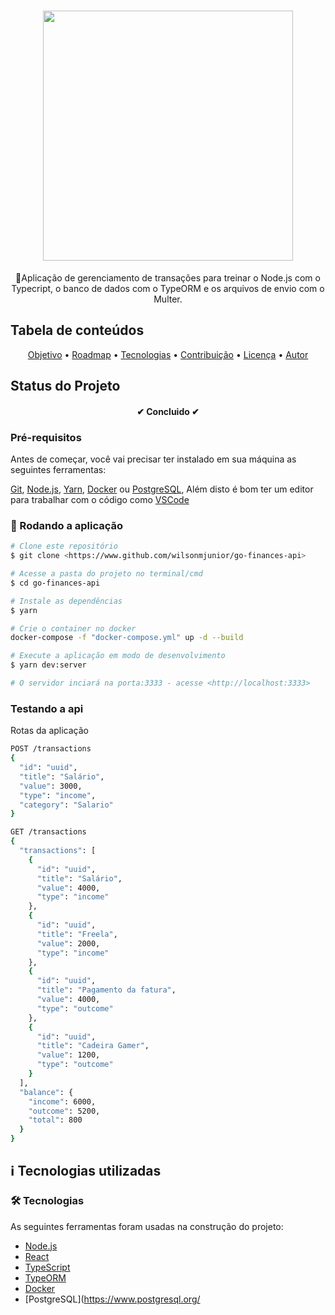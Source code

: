 <h1 align="center">
  <img src="https://res.cloudinary.com/dhqnvbd52/image/upload/v1595975364/GoFinances/logo.408488e0_qpx4dy.svg" width="400"/>
</h1>

<p align="center">
🚀Aplicação de gerenciamento de transações para treinar o Node.js com o Typecript, o banco    de dados com o TypeORM e os arquivos de envio com o Multer.
</p>

## Tabela de conteúdos 

<p align="center">
 <a href="#objetivo">Objetivo</a> •
 <a href="#roadmap">Roadmap</a> • 
 <a href="#tecnologias">Tecnologias</a> • 
 <a href="#contribuicao">Contribuição</a> • 
 <a href="#licenc-a">Licença</a> • 
 <a href="#autor">Autor</a>
</p>

## Status do Projeto

<h4 align="center"> 
  ✔	Concluido ✔
</h4>

### Pré-requisitos

Antes de começar, você vai precisar ter instalado em sua máquina as seguintes ferramentas:

[Git](https://git-scm.com), [Node.js](https://nodejs.org/en/), [Yarn](https://yarnpkg.com/), [Docker](https://www.docker.com/) ou [PostgreSQL](https://www.postgresql.org/), 
Além disto é bom ter um editor para trabalhar com o código como [VSCode](https://code.visualstudio.com/)

### 🎲 Rodando a aplicação 

```bash
# Clone este repositório
$ git clone <https://www.github.com/wilsonmjunior/go-finances-api>

# Acesse a pasta do projeto no terminal/cmd
$ cd go-finances-api

# Instale as dependências
$ yarn

# Crie o container no docker 
docker-compose -f "docker-compose.yml" up -d --build

# Execute a aplicação em modo de desenvolvimento
$ yarn dev:server

# O servidor inciará na porta:3333 - acesse <http://localhost:3333>
```

### Testando a api
Rotas da aplicação

```bash
POST /transactions
{
  "id": "uuid",
  "title": "Salário",
  "value": 3000,
  "type": "income",
  "category": "Salario"  
}

GET /transactions
{
  "transactions": [
    {
      "id": "uuid",
      "title": "Salário",
      "value": 4000,
      "type": "income"
    },
    {
      "id": "uuid",
      "title": "Freela",
      "value": 2000,
      "type": "income"
    },
    {
      "id": "uuid",
      "title": "Pagamento da fatura",
      "value": 4000,
      "type": "outcome"
    },
    {
      "id": "uuid",
      "title": "Cadeira Gamer",
      "value": 1200,
      "type": "outcome"
    }
  ],
  "balance": {
    "income": 6000,
    "outcome": 5200,
    "total": 800
  }
}
```

## ℹ Tecnologias utilizadas

### 🛠 Tecnologias

As seguintes ferramentas foram usadas na construção do projeto:

- [Node.js](https://nodejs.org/en/)
- [React](https://pt-br.reactjs.org/)
- [TypeScript](https://www.typescriptlang.org/)
- [TypeORM](https://typeorm.io/)
- [Docker](https://www.docker.com/)
- [PostgreSQL](https://www.postgresql.org/

